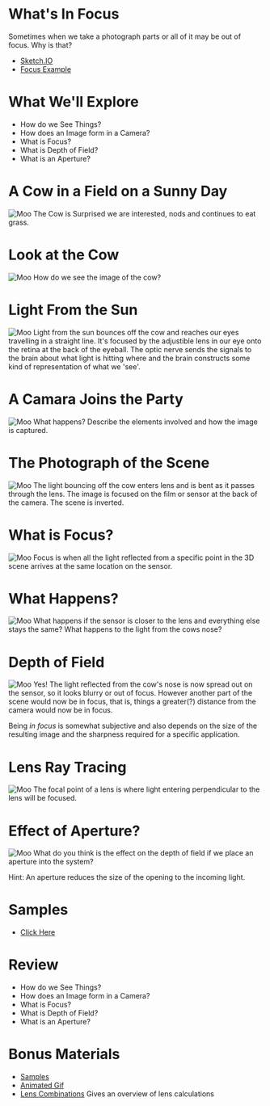 What's In Focus
==========

Sometimes when we take a photograph parts or all of it may be out of focus. Why is that?

* [Sketch.IO](https://sketch.io/sketchpad/)
* [Focus Example](http://stujo.github.io/photography-depth-of-field/samples/sidebyside.html)

# What We'll Explore

* How do we See Things?
* How does an Image form in a Camera?
* What is Focus?
* What is Depth of Field?
* What is an Aperture?


# A Cow in a Field on a Sunny Day
![Moo](./000-SunnyMoo.png)
The Cow is Surprised we are interested, nods and continues to eat grass.

# Look at the Cow
![Moo](./001-MooEye.png)
How do we see the image of the cow?

# Light From the Sun
![Moo](./002-Seen.png)
Light from the sun bounces off the cow and reaches our eyes travelling in a straight line. It's focused by the adjustible lens in our eye onto the retina at the back of the eyeball. The optic nerve sends the signals to the brain about what light is hitting where and the brain constructs some kind of representation of what we 'see'.

# A Camara Joins the Party
![Moo](./003-MooCam.png)
What happens? Describe the elements involved and how the image is captured.

# The Photograph of the Scene
![Moo](./004-MooSeen.png)
The light bouncing off the cow enters lens and is bent as it passes through the lens. The image is focused on the film or sensor at the back of the camera. The scene is inverted.

# What is Focus?
![Moo](./005-NoseFocus.png)
Focus is when all the light reflected from a specific point in the 3D scene arrives at the same location on the sensor.

# What Happens?
![Moo](./006-CloserFilm.png)
What happens if the sensor is closer to the lens and everything else stays the same? What happens to the light from the cows nose?

# Depth of Field
![Moo](./007-DepthOfField.png)
Yes! The light reflected from the cow's nose is now spread out on the sensor, so it looks blurry or out of focus. However another part of the scene would now be in focus, that is, things a greater(?) distance from the camera would now be in focus.

Being *in focus* is somewhat subjective and also depends on the size of the resulting image and the sharpness required for a specific application. 


# Lens Ray Tracing
![Moo](./008-LensWorks.png)
The focal point of a lens is where light entering perpendicular to the lens will be focused.


# Effect of Aperture?
![Moo](./009-Aperture.png)
What do you think is the effect on the depth of field if we place an aperture into the system?

Hint: An aperture reduces the size of the opening to the incoming light.


# Samples

* [Click Here](./samples.md)

# Review

* How do we See Things?
* How does an Image form in a Camera?
* What is Focus?
* What is Depth of Field?
* What is an Aperture?

# Bonus Materials

* [Samples](./samples.md)
* [Animated Gif](./samples.md)
* [Lens Combinations](https://www.youtube.com/watch?v=aHHa0cK_3as) Gives an overview of lens calculations

